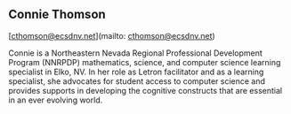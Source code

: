 ## Connie Thomson

[cthomson@ecsdnv.net](mailto: cthomson@ecsdnv.net)

Connie is a Northeastern Nevada Regional Professional Development Program (NNRPDP) mathematics, science, and computer science learning specialist in Elko, NV.  In her role as Letron facilitator and as a learning specialist, she advocates for student access to computer science and provides supports in developing the cognitive constructs that are essential in an ever evolving world.
